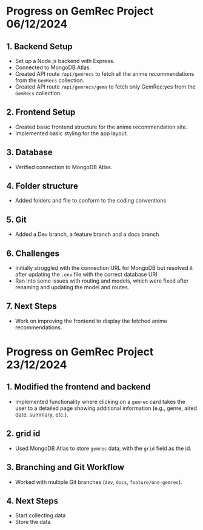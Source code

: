 # Progress on GemRec Project 06/12/2024

## 1. Backend Setup

- Set up a Node.js backend with Express.
- Connected to MongoDB Atlas.
- Created API route `/api/gemrecs` to fetch all the anime recommendations from the `GemRecs` collection.
- Created API route `/api/gemrecs/gems` to fetch only GemRec:yes from the `GemRecs` collection.

## 2. Frontend Setup

- Created basic frontend structure for the anime recommendation site.
- Implemented basic styling for the app layout.

## 3. Database

- Verified connection to MongoDB Atlas.

## 4. Folder structure

- Added folders and file to conform to the coding conventions

## 5. Git

- Added a Dev branch, a feature branch and a docs branch

## 6. Challenges

- Initially struggled with the connection URL for MongoDB but resolved it after updating the `.env` file with the correct database URI.
- Ran into some issues with routing and models, which were fixed after renaming and updating the model and routes.

## 7. Next Steps

- Work on improving the frontend to display the fetched anime recommendations.

# Progress on GemRec Project 23/12/2024

## 1. Modified the frontend and backend

- Implemented functionality where clicking on a `gemrec` card takes the user to a detailed page showing additional information (e.g., genre, aired date, summary, etc.).

## 2. grid id

- Used MongoDB Atlas to store `gemrec` data, with the `grid` field as the id.

## 3. Branching and Git Workflow

- Worked with multiple Git branches (`dev`, `docs`, `feature/one-gemrec`).

## 4. Next Steps

- Start collecting data
- Store the data
